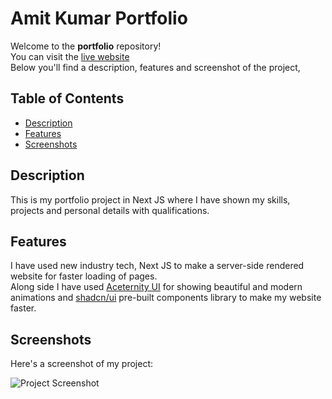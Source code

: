 # Amit Kumar Portfolio

Welcome to the **portfolio** repository!  
You can visit the [live website](https://aminfo.vercel.app)  
Below you'll find a description, features and screenshot of the project,

## Table of Contents

- [Description](#description)
- [Features](#features)
- [Screenshots](#screenshots)

## Description

This is my portfolio project in Next JS where I have shown my skills, projects and personal details with qualifications.

## Features

I have used new industry tech, Next JS to make a server-side rendered website for faster loading of pages.  
Along side I have used [Aceternity UI](https://ui.aceternity.com/) for showing beautiful and modern animations and [shadcn/ui](https://ui.shadcn.com/) pre-built components library to make my website faster.

## Screenshots

Here's a screenshot of my project:

![Project Screenshot](https://portfolio-nextjs.s3.ap-south-1.amazonaws.com/images/portfolio-nextjs1.png)
